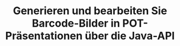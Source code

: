 ---
############################# Static ############################
layout: "auto-gen-gist"
draft: false
path: "de/assembly/java/barcode/pot/"
otherformats: PPT PPTX PPTM PPS PPSX PPSM POTX POTM ODP OTP 

############################# Head ############################
head_title: "Erstellen und Hinzufügen von Barcode-Bildern in POT-Präsentationen über die Java-API"
head_description: "GroupDocs.Assembly Java API unterstützt das Erstellen und Hinzufügen von Barcode-Bildern in PowerPoint-Präsentationsdateien (PPT, PPTX, PPTM, PPS, PPSX, PPSM, POT & ODP)."

############################# Header ############################
title: "Generieren und bearbeiten Sie Barcode-Bilder in POT-Präsentationen über die Java-API"
description: "GroupDocs.Assembly Java API ermöglicht Programmierern das Generieren, Bearbeiten und Einfügen von Barcode-Bildern in POT PowerPoint-Präsentationen innerhalb von Java- und JSP-Apps."

######################### Download Button #######################
button:
    enable: true

############################# About ############################
about:
    enable: true
    title: "Wie erstelle und verwalte ich Barcodes in Präsentationen?"
    content: |
       Präsentationen sind eine großartige Art der Kommunikation, die es Unternehmen und Einzelpersonen ermöglicht, Informationen auf konsistente und einfache Weise auszutauschen. Strichcodes werden heute sehr häufig auf der ganzen Welt verwendet, um verschiedene wichtige Aufgaben zu verwalten, wie z. B. Produktidentifikation, Nachverfolgung von Autoteilen, Bestands- und Bestandsverwaltung und vieles mehr. GroupDocs.Assembly Java API erleichtert Softwareprogrammierern das Erstellen und Einfügen von Barcodes in ihre Präsentationsdokumente mit nur wenigen Codezeilen. Es unterstützt mehrere Präsentationsdateiformate wie PPT, PPTX, PPTM, PPS, PPSX, PPSM, POT, POTX, POTM, ODP und viele mehr. Es erleichtert Entwicklern die Arbeit, indem es ihnen ermöglicht, ihre Anwendungen auszuführen, ohne Anwendungen von Drittanbietern oder Microsoft Office auf ihrem Gerät zu installieren. Es unterstützt mehrere erweiterte Funktionen zum Anpassen von Barcodes in Präsentationsfolien, z. B. Festlegen von Vorder- und Hintergrundfarben, Schriftarteinstellungen, Skalieren von Barcode-Bildern, Anpassen von Barcode-Text, Einstellen der Barcode-Bildauflösung und vieles mehr.

############################# content ############################
steps:
    enable: true
    block:
    - title_left: "Barcode-Generierung in POT-Präsentationen"
      content_left: |
       Der folgende Java-Code erklärt, wie Entwickler Barcode-Bilder mit verschiedenen unterstützten Symbologien generieren und sie mit sehr geringem Aufwand und geringen Kosten in Microsoft PowerPoint POT-Präsentationsfolien einfügen können.

      title_right: "Fügen Sie Barcodes in der POT-Datei über Java hinzu"
      content_right: |
       * Erstellen Sie eine Instanz von [DocumentAssembler](https://apireference.groupdocs.com/assembly/java/com.groupdocs.assembly/DocumentAssembler) 
       * Beispieldatenquellenobjekt erstellen
       * Rufen Sie [AssembleDocument](https://apireference.groupdocs.com/assembly/java/com.groupdocs.assembly/DocumentAssembler#assembleDocument-java.io.InputStream-java.io.OutputStream-com.groupdocs.assembly.DataSourceInfo...-) Methode mit den folgenden Parametern
          * Stream zum Lesen eines Vorlagendokuments.
          * Stream, um das resultierende Dokument zu schreiben.
          * Optionen zum Laden und Speichern von Dokumenten.
          * Details Informationen zu zu verwendenden Datenquellenobjekten.

      gisthash: "ebb6d8215f329f457f843e9a9fc48c9c"
      gistfile: "generate_barcodes_in_presentations.java"

    - title_left: "System Anforderungen"
      content_left: |
       GroupDocs.Assembly-Java-APIs werden auf allen wichtigen Plattformen und Betriebssystemen unterstützt. Es kann Dokumente in Microsoft Word, Excel, PowerPoint, Outlook, OpenOffice und über 50 anderen Formaten erstellen. Eine vollständige Anleitung zu den Systemanforderungen finden Sie unter [Systemanforderungen](https://docs.groupdocs.com/assembly/java/system-requirements/). Bevor Sie den folgenden Code ausführen, stellen Sie bitte sicher, dass die folgenden Voraussetzungen auf Ihrem installiert sind System:
        * Betriebssysteme: Microsoft Windows, Linux, MacOS
        * Unterstützte Java-Versionen: J2SE 7.0 (1.7), J2SE 8.0 (1.8) oder höher
        * Holen Sie sich die neueste Version der GroupDocs.Assembly-Java-APIs von [Maven](https://mvnrepository.com/artifact/com.groupdocs/groupdocs-assembly/)
        
      title_right: "Warum GroupDocs.Assembly verwenden"
      content_right: |
        * Erstellen Sie benutzerdefinierte Dokumente aus Vorlagen.
        * E-Mail-Anhänge dynamisch anhängen.
        * Zum Erstellen und Automatisieren von Dokumenten ist keine zusätzliche Software erforderlich.
        * Generiert ein Ausgabedokument basierend auf der Datenquelle.
        * Fügen Sie den Dokumentinhalt dynamisch in den Bericht ein
        * Wenden Sie die Formel während der Tabellenkalkulation an.
        * Bietet Unterstützung für mehrere Datenformate
        * Unterstützung für sequentielle Datenoperationen.

demos:
    enable: true
        

more_formats:
    enable: true


back_to_top:
    enable: true
---